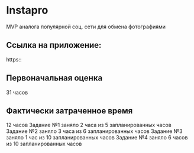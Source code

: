 # Instapro

MVP аналога популярной соц. сети для обмена фотографиями

## Ссылка на приложение:

https::

## Первоначальная оценка

31 часов

## Фактически затраченное время

12 часов
Задание №1 заняло 2 часа из 5 запланированных часов
Задание №2 заняло 3 часа из 6 запланированных часов
Задание №3 заняло 1 час из 10 запланированных часов
Задание №4 заняло 6 часов из 10 запланированных часов